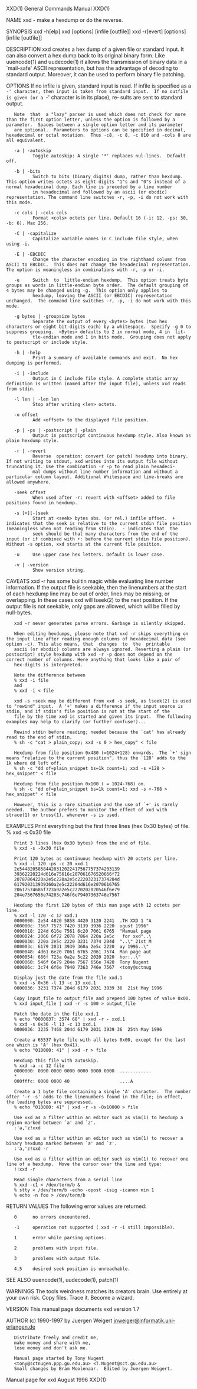 XXD(1)                                                                                     General Commands Manual                                                                                     XXD(1)

NAME
       xxd - make a hexdump or do the reverse.

SYNOPSIS
       xxd -h[elp]
       xxd [options] [infile [outfile]]
       xxd -r[evert] [options] [infile [outfile]]

DESCRIPTION
       xxd  creates  a  hex  dump of a given file or standard input.  It can also convert a hex dump back to its original binary form.  Like uuencode(1) and uudecode(1) it allows the transmission of binary
       data in a `mail-safe' ASCII representation, but has the advantage of decoding to standard output.  Moreover, it can be used to perform binary file patching.

OPTIONS
       If no infile is given, standard input is read.  If infile is specified as a `-' character, then input is taken from standard input.  If no outfile is given (or a `-' character is in its place),  re‐
       sults are sent to standard output.

       Note  that  a "lazy" parser is used which does not check for more than the first option letter, unless the option is followed by a parameter.  Spaces between a single option letter and its parameter
       are optional.  Parameters to options can be specified in decimal, hexadecimal or octal notation.  Thus -c8, -c 8, -c 010 and -cols 8 are all equivalent.

       -a | -autoskip
              Toggle autoskip: A single '*' replaces nul-lines.  Default off.

       -b | -bits
              Switch to bits (binary digits) dump, rather than hexdump.  This option writes octets as eight digits "1"s and "0"s instead of a normal hexadecimal dump. Each line is preceded by a line number
              in hexadecimal and followed by an ascii (or ebcdic) representation. The command line switches -r, -p, -i do not work with this mode.

       -c cols | -cols cols
              Format <cols> octets per line. Default 16 (-i: 12, -ps: 30, -b: 6). Max 256.

       -C | -capitalize
              Capitalize variable names in C include file style, when using -i.

       -E | -EBCDIC
              Change the character encoding in the righthand column from ASCII to EBCDIC.  This does not change the hexadecimal representation. The option is meaningless in combinations with -r, -p or -i.

       -e     Switch  to  little-endian hexdump.  This option treats byte groups as words in little-endian byte order.  The default grouping of 4 bytes may be changed using -g.  This option only applies to
              hexdump, leaving the ASCII (or EBCDIC) representation unchanged.  The command line switches -r, -p, -i do not work with this mode.

       -g bytes | -groupsize bytes
              Separate the output of every <bytes> bytes (two hex characters or eight bit-digits each) by a whitespace.  Specify -g 0 to suppress grouping.  <Bytes> defaults to 2 in normal mode, 4 in  lit‐
              tle-endian mode and 1 in bits mode.  Grouping does not apply to postscript or include style.

       -h | -help
              Print a summary of available commands and exit.  No hex dumping is performed.

       -i | -include
              Output in C include file style. A complete static array definition is written (named after the input file), unless xxd reads from stdin.

       -l len | -len len
              Stop after writing <len> octets.

       -o offset
              Add <offset> to the displayed file position.

       -p | -ps | -postscript | -plain
              Output in postscript continuous hexdump style. Also known as plain hexdump style.

       -r | -revert
              Reverse  operation: convert (or patch) hexdump into binary.  If not writing to stdout, xxd writes into its output file without truncating it. Use the combination -r -p to read plain hexadeci‐
              mal dumps without line number information and without a particular column layout. Additional Whitespace and line-breaks are allowed anywhere.

       -seek offset
              When used after -r: revert with <offset> added to file positions found in hexdump.

       -s [+][-]seek
              Start at <seek> bytes abs. (or rel.) infile offset.  + indicates that the seek is relative to the current stdin file position (meaningless when not reading from stdin).  - indicates that  the
              seek should be that many characters from the end of the input (or if combined with +: before the current stdin file position).  Without -s option, xxd starts at the current file position.

       -u     Use upper case hex letters. Default is lower case.

       -v | -version
              Show version string.

CAVEATS
       xxd  -r  has  some  builtin  magic while evaluating line number information.  If the output file is seekable, then the linenumbers at the start of each hexdump line may be out of order, lines may be
       missing, or overlapping. In these cases xxd will lseek(2) to the next position. If the output file is not seekable, only gaps are allowed, which will be filled by null-bytes.

       xxd -r never generates parse errors. Garbage is silently skipped.

       When editing hexdumps, please note that xxd -r skips everything on the input line after reading enough columns of hexadecimal data (see option -c). This also means, that  changes  to  the  printable
       ascii (or ebcdic) columns are always ignored. Reverting a plain (or postscript) style hexdump with xxd -r -p does not depend on the correct number of columns. Here anything that looks like a pair of
       hex-digits is interpreted.

       Note the difference between
       % xxd -i file
       and
       % xxd -i < file

       xxd -s +seek may be different from xxd -s seek, as lseek(2) is used to "rewind" input.  A '+' makes a difference if the input source is stdin, and if stdin's file position is not at the start of the
       file by the time xxd is started and given its input.  The following examples may help to clarify (or further confuse!)...

       Rewind stdin before reading; needed because the `cat' has already read to the end of stdin.
       % sh -c "cat > plain_copy; xxd -s 0 > hex_copy" < file

       Hexdump from file position 0x480 (=1024+128) onwards.  The `+' sign means "relative to the current position", thus the `128' adds to the 1k where dd left off.
       % sh -c "dd of=plain_snippet bs=1k count=1; xxd -s +128 > hex_snippet" < file

       Hexdump from file position 0x100 ( = 1024-768) on.
       % sh -c "dd of=plain_snippet bs=1k count=1; xxd -s +-768 > hex_snippet" < file

       However, this is a rare situation and the use of `+' is rarely needed.  The author prefers to monitor the effect of xxd with strace(1) or truss(1), whenever -s is used.

EXAMPLES
       Print everything but the first three lines (hex 0x30 bytes) of file.
       % xxd -s 0x30 file

       Print 3 lines (hex 0x30 bytes) from the end of file.
       % xxd -s -0x30 file

       Print 120 bytes as continuous hexdump with 20 octets per line.
       % xxd -l 120 -ps -c 20 xxd.1
       2e54482058584420312022417567757374203139
       39362220224d616e75616c207061676520666f72
       20787864220a2e5c220a2e5c222032317374204d
       617920313939360a2e5c22204d616e2070616765
       20617574686f723a0a2e5c2220202020546f6e79
       204e7567656e74203c746f6e79407363746e7567

       Hexdump the first 120 bytes of this man page with 12 octets per line.
       % xxd -l 120 -c 12 xxd.1
       0000000: 2e54 4820 5858 4420 3120 2241  .TH XXD 1 "A
       000000c: 7567 7573 7420 3139 3936 2220  ugust 1996"
       0000018: 224d 616e 7561 6c20 7061 6765  "Manual page
       0000024: 2066 6f72 2078 7864 220a 2e5c   for xxd"..\
       0000030: 220a 2e5c 2220 3231 7374 204d  "..\" 21st M
       000003c: 6179 2031 3939 360a 2e5c 2220  ay 1996..\"
       0000048: 4d61 6e20 7061 6765 2061 7574  Man page aut
       0000054: 686f 723a 0a2e 5c22 2020 2020  hor:..\"
       0000060: 546f 6e79 204e 7567 656e 7420  Tony Nugent
       000006c: 3c74 6f6e 7940 7363 746e 7567  <tony@sctnug

       Display just the date from the file xxd.1
       % xxd -s 0x36 -l 13 -c 13 xxd.1
       0000036: 3231 7374 204d 6179 2031 3939 36  21st May 1996

       Copy input_file to output_file and prepend 100 bytes of value 0x00.
       % xxd input_file | xxd -r -s 100 > output_file

       Patch the date in the file xxd.1
       % echo "0000037: 3574 68" | xxd -r - xxd.1
       % xxd -s 0x36 -l 13 -c 13 xxd.1
       0000036: 3235 7468 204d 6179 2031 3939 36  25th May 1996

       Create a 65537 byte file with all bytes 0x00, except for the last one which is 'A' (hex 0x41).
       % echo "010000: 41" | xxd -r > file

       Hexdump this file with autoskip.
       % xxd -a -c 12 file
       0000000: 0000 0000 0000 0000 0000 0000  ............
       *
       000fffc: 0000 0000 40                   ....A

       Create a 1 byte file containing a single 'A' character.  The number after '-r -s' adds to the linenumbers found in the file; in effect, the leading bytes are suppressed.
       % echo "010000: 41" | xxd -r -s -0x10000 > file

       Use xxd as a filter within an editor such as vim(1) to hexdump a region marked between `a' and `z'.
       :'a,'z!xxd

       Use xxd as a filter within an editor such as vim(1) to recover a binary hexdump marked between `a' and `z'.
       :'a,'z!xxd -r

       Use xxd as a filter within an editor such as vim(1) to recover one line of a hexdump.  Move the cursor over the line and type:
       !!xxd -r

       Read single characters from a serial line
       % xxd -c1 < /dev/term/b &
       % stty < /dev/term/b -echo -opost -isig -icanon min 1
       % echo -n foo > /dev/term/b

RETURN VALUES
       The following error values are returned:

       0      no errors encountered.

       -1     operation not supported ( xxd -r -i still impossible).

       1      error while parsing options.

       2      problems with input file.

       3      problems with output file.

       4,5    desired seek position is unreachable.

SEE ALSO
       uuencode(1), uudecode(1), patch(1)

WARNINGS
       The tools weirdness matches its creators brain.  Use entirely at your own risk. Copy files. Trace it. Become a wizard.

VERSION
       This manual page documents xxd version 1.7

AUTHOR
       (c) 1990-1997 by Juergen Weigert
       <jnweiger@informatik.uni-erlangen.de>

       Distribute freely and credit me,
       make money and share with me,
       lose money and don't ask me.

       Manual page started by Tony Nugent
       <tony@sctnugen.ppp.gu.edu.au> <T.Nugent@sct.gu.edu.au>
       Small changes by Bram Moolenaar.  Edited by Juergen Weigert.

Manual page for xxd                                                                              August 1996                                                                                           XXD(1)
